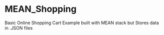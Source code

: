 # MEAN_Shopping
Basic Online Shopping Cart Example built with MEAN stack but Stores data in .JSON files
